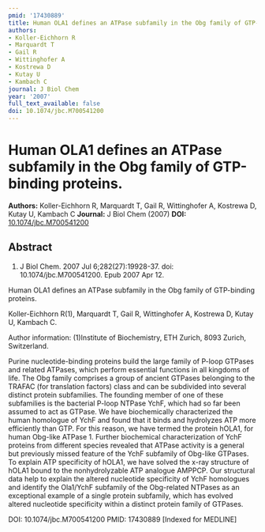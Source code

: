 ```yaml
---
pmid: '17430889'
title: Human OLA1 defines an ATPase subfamily in the Obg family of GTP-binding proteins.
authors:
- Koller-Eichhorn R
- Marquardt T
- Gail R
- Wittinghofer A
- Kostrewa D
- Kutay U
- Kambach C
journal: J Biol Chem
year: '2007'
full_text_available: false
doi: 10.1074/jbc.M700541200
---
```


# Human OLA1 defines an ATPase subfamily in the Obg family of GTP-binding proteins.
**Authors:** Koller-Eichhorn R, Marquardt T, Gail R, Wittinghofer A, Kostrewa D, Kutay U, Kambach C
**Journal:** J Biol Chem (2007)
**DOI:** [10.1074/jbc.M700541200](https://doi.org/10.1074/jbc.M700541200)

## Abstract

1. J Biol Chem. 2007 Jul 6;282(27):19928-37. doi: 10.1074/jbc.M700541200. Epub
2007  Apr 12.

Human OLA1 defines an ATPase subfamily in the Obg family of GTP-binding 
proteins.

Koller-Eichhorn R(1), Marquardt T, Gail R, Wittinghofer A, Kostrewa D, Kutay U, 
Kambach C.

Author information:
(1)Institute of Biochemistry, ETH Zurich, 8093 Zurich, Switzerland.

Purine nucleotide-binding proteins build the large family of P-loop GTPases and 
related ATPases, which perform essential functions in all kingdoms of life. The 
Obg family comprises a group of ancient GTPases belonging to the TRAFAC (for 
translation factors) class and can be subdivided into several distinct protein 
subfamilies. The founding member of one of these subfamilies is the bacterial 
P-loop NTPase YchF, which had so far been assumed to act as GTPase. We have 
biochemically characterized the human homologue of YchF and found that it binds 
and hydrolyzes ATP more efficiently than GTP. For this reason, we have termed 
the protein hOLA1, for human Obg-like ATPase 1. Further biochemical 
characterization of YchF proteins from different species revealed that ATPase 
activity is a general but previously missed feature of the YchF subfamily of 
Obg-like GTPases. To explain ATP specificity of hOLA1, we have solved the x-ray 
structure of hOLA1 bound to the nonhydrolyzable ATP analogue AMPPCP. Our 
structural data help to explain the altered nucleotide specificity of YchF 
homologues and identify the Ola1/YchF subfamily of the Obg-related NTPases as an 
exceptional example of a single protein subfamily, which has evolved altered 
nucleotide specificity within a distinct protein family of GTPases.

DOI: 10.1074/jbc.M700541200
PMID: 17430889 [Indexed for MEDLINE]
